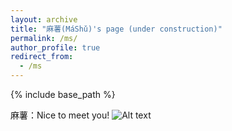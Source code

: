 ```yaml
---
layout: archive
title: "麻薯(MáShǔ)'s page (under construction)"
permalink: /ms/
author_profile: true
redirect_from:
  - /ms
---
```


{% include base_path %}

<script src="//maxcdn.bootstrapcdn.com/bootstrap/3.3.6/js/bootstrap.min.js"></script>
<link rel="stylesheet" href="//maxcdn.bootstrapcdn.com/bootstrap/3.3.6/css/bootstrap.min.css">

麻薯：Nice to meet you!
![Alt text](https://rihuanhuang.github.io/images/20230112_234649.jpg "N2MY")

